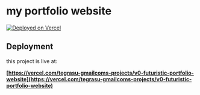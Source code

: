# my portfolio website


[![Deployed on Vercel](https://img.shields.io/badge/Deployed%20on-Vercel-black?style=for-the-badge&logo=vercel)](https://vercel.com/tegrasu-gmailcoms-projects/v0-futuristic-portfolio-website)


 
## Deployment

this project is live at:

**[https://vercel.com/tegrasu-gmailcoms-projects/v0-futuristic-portfolio-website](https://vercel.com/tegrasu-gmailcoms-projects/v0-futuristic-portfolio-website)**


